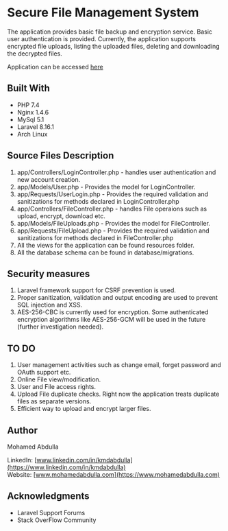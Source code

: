 ﻿
# Secure File Management System

The application provides basic file backup and encryption service. Basic user authentication is provided. Currently, the application supports encrypted file uploads, listing the uploaded files, deleting and downloading the decrypted files. 

Application can be accessed [here](https://www.file.mohamedabdulla.com)

## Built With

* PHP 7.4
* Nginx 1.4.6
* MySql 5.1
* Laravel 8.16.1
* Arch Linux

## Source Files Description
1. app/Controllers/LoginController.php - handles user authentication and new account creation.
2. app/Models/User.php - Provides the model for LoginController.
3. app/Requests/UserLogin.php - Provides the required validation and sanitizations for methods declared in LoginController.php
4. app/Controllers/FileController.php - handles File operaions such as upload, encrypt, download etc.
5. app/Models/FileUploads.php - Provides the model for FileController.
6. app/Requests/FileUpload.php - Provides the required validation and sanitizations for methods declared in FileController.php
7. All the views for the application can be found resources folder. 
8. All the database schema can be found in database/migrations.


## Security measures
1. Laravel framework support for CSRF prevention is used. 
2. Proper sanitization, validation and output encoding are used to prevent SQL injection and XSS.
3. AES-256-CBC is currently used for encryption. Some authenticated encryption algorithms like AES-256-GCM will be used in the future (further investigation needed).    
 

## TO DO
1. User management activities such as change email, forget password and OAuth support etc. 
2. Online File view/modification.
3. User and File access rights.
4. Upload File duplicate checks. Right now the application treats duplicate files as separate versions.
5. Efficient way to upload and encrypt larger files.

## Author
Mohamed Abdulla

LinkedIn: [www.linkedin.com/in/kmdabdulla](https://www.linkedin.com/in/kmdabdulla)  
Website: [www.mohamedabdulla.com](https://www.mohamedabdulla.com)

## Acknowledgments
* Laravel Support Forums
* Stack OverFlow Community

